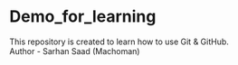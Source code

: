 # Demo_for_learning
This repository is created to learn how to use Git &amp; GitHub.
<br>
Author - Sarhan Saad (Machoman)
